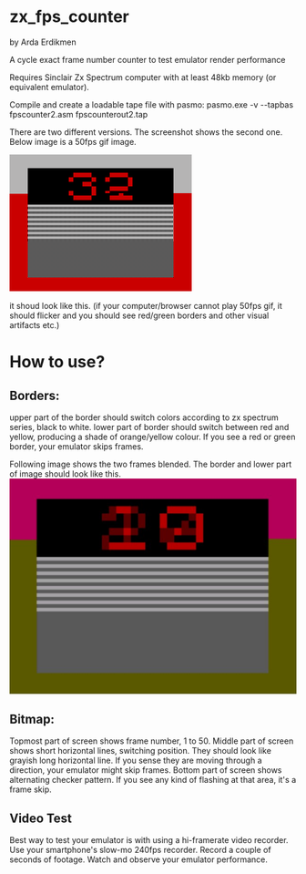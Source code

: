 # zx_fps_counter 
by Arda Erdikmen

A cycle exact frame number counter to test emulator render performance


Requires Sinclair Zx Spectrum computer with at least 48kb memory (or equivalent emulator).

Compile and create a loadable tape file with pasmo:
pasmo.exe -v --tapbas fpscounter2.asm fpscounterout2.tap

There are two different versions. The screenshot shows the second one. Below image is a 50fps gif image.

![Fps Counter Screenshot](https://github.com/ref-xx/zx_fps_counter/blob/main/fpscounter_screenrecord.gif?raw=true)

it shoud look like this. (if your computer/browser cannot play 50fps gif, it should flicker and you should see red/green borders and other visual artifacts etc.)

# How to use?

## Borders:
upper part of the border should switch colors according to zx spectrum series, black to white.
lower part of border should switch between red and yellow, producing a shade of orange/yellow colour. If you see a red or green border, your emulator skips frames.

Following image shows the two frames blended. The border and lower part of image should look like this. 
![Blended Image](https://github.com/ref-xx/zx_fps_counter/blob/main/blendedimage1.jpg?raw=true)

## Bitmap:
Topmost part of screen shows frame number, 1 to 50.
Middle part of screen shows short horizontal lines, switching position. They should look like grayish long horizontal line. If you sense they are moving through a direction, your emulator might skip frames.
Bottom part of screen shows alternating checker pattern. If you see any kind of flashing at that area, it's a frame skip.



## Video Test
Best way to test your emulator is with using a hi-framerate video recorder. Use your smartphone's slow-mo 240fps recorder. Record a couple of seconds of footage. Watch and observe your emulator performance.



